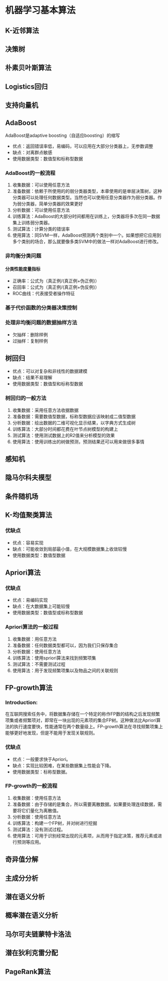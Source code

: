 # 机器学习基本算法

## K-近邻算法



## 决策树



## 朴素贝叶斯算法



## Logistics回归

## 支持向量机

## AdaBoost 

AdaBoost是adaptive boosting（自适应boosting）的缩写

- 优点：返回错误率低，易编码，可以应用在大部分分类器上，无参数调整
- 缺点：对离群点敏感
- 使用数据类型：数值型和标称型数据

### AdaBoost的一般流程

1. 收集数据：可以使用任意方法
2. 准备数据：依赖于所使用的的弱分类器类型，本章使用的是单层决策树，这种分类器可以处理任何数据类型。当然也可以使用任意分类器作为弱分类器。作为弱分类器，简单分类器的效果更好
3. 分析数据：可以使用任意方法
4. 训练算法：AdaBoost的大部分时间都用在训练上，分类器将多次在同一数据集上训练弱分类器。
5. 测试算法：计算分类的错误率
6. 使用算法：同SVM一样，AdaBoost预测两个类别中一个。如果想把它应用到多个类别的场合，那么就要像多类SVM中的做法一样对AdaBoost进行修改。

### 非均衡分类问题

#### 分类性能度量指标

- 正确率：公式为（真正例/(真正例+伪正例)）
- 召回率：公式为（真正例/(真正例+伪反例)）
- ROC曲线：代表接受者操作特征

### 基于代价函数的分类器决策控制

### 处理非均衡问题的数据抽样方法

- 欠抽样：删除样例
- 过抽样：复制样例

## 树回归

- 优点：可以对复杂和非线性的数据建模
- 缺点：结果不易理解
- 使用数据类型：数值型和标称型数据

### 树回归的一般方法

1. 收集数据：采用任意方法收据数据
2. 准备数据：需要数值型数据，标称型数据应该映射成二值型数据
3. 分析数据：绘出数据的二维可视化显示结果，以字典方式生成树
4. 训练算法：大部分时间都花费在叶节点树模型的构建上
5. 测试算法：使用测试数据上的R2值来分析模型的效果
6. 使用算法：使用训练出的树做预测，预测结果还可以用来做很多事情

## 感知机

## 隐马尔科夫模型

## 条件随机场



## K-均值聚类算法

### 优缺点

- 优点：容易实现
- 缺点：可能收敛到局部最小值，在大规模数据集上收敛较慢
- 使用数据类型：数值型数据

## Apriori算法

 ### 优缺点

- 优点：易编码实现
- 缺点：在大数据集上可能较慢
- 使用数据类型：数值型或标称型数据

### Apriori算法的一般过程

1. 收集数据：用任意方法
2. 准备数据：任何数据类型都可以，因为我们只保存集合
3. 分析数据：使用任意方法
4. 训练算法：使用spriori算法来找到频繁项集
5. 测试算法：不需要测试过程
6. 使用算法：用于发现频繁项集以及物品之间的关联规则

## FP-growth算法

### Introduction:

在互联网搜索任务中，将数据集存储在一个特定的称作FP数的结构之后发现频繁项集或者频繁项对，即常在一块出现的元素项的集合FP树。这种做法比Apriori算法的执行速度要快，性能通常在两个数量级上。FP-growth算法在寻找频繁项集上能够更好地发现，但是不能用于发现关联规则。

### 优缺点

- 优点：一般要求快于Apriori。
- 缺点：实现比较困难，在某些数据集上性能会下降。
- 使用数据类型：标称型数据。

### FP-growth的一般流程

1. 收集数据：使用任意方法
2. 准备数据：由于存储的是集合，所以需要离散数据。如果要处理连续数据，需要将它们量化为离散值。
3. 分析数据：使用任意方法
4. 训练算法：构建一个FP树，并对树进行挖掘
5. 测试算法：没有测试过程。
6. 使用算法：可用于识别经常出现的元素项，从而用于指定决策，推荐元素或进行预测等应用。

## 奇异值分解

## 主成分分析

## 潜在语义分析

## 概率潜在语义分析

## 马尔可夫链蒙特卡洛法

## 潜在狄利克雷分配

## PageRank算法

